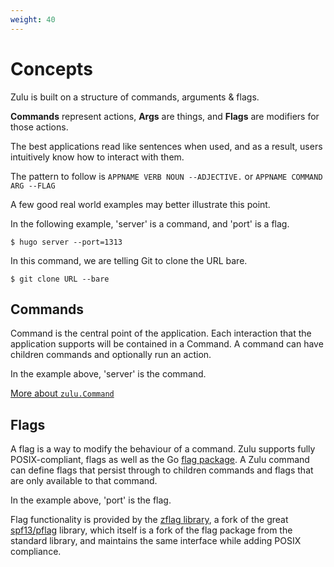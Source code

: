 ```yaml
---
weight: 40
---
```


# Concepts

Zulu is built on a structure of commands, arguments & flags.

**Commands** represent actions, **Args** are things, and **Flags** are modifiers for those actions.

The best applications read like sentences when used, and as a result, users
intuitively know how to interact with them.

The pattern to follow is
`APPNAME VERB NOUN --ADJECTIVE.`
or
`APPNAME COMMAND ARG --FLAG`

A few good real world examples may better illustrate this point.

In the following example, 'server' is a command, and 'port' is a flag.

```shell
$ hugo server --port=1313
```

In this command, we are telling Git to clone the URL bare.

```shell
$ git clone URL --bare
```

## Commands

Command is the central point of the application. Each interaction that
the application supports will be contained in a Command. A command can
have children commands and optionally run an action.

In the example above, 'server' is the command.

[More about `zulu.Command`](https://pkg.go.dev/github.com/zulucmd/zulu#Command)

## Flags

A flag is a way to modify the behaviour of a command. Zulu supports
fully POSIX-compliant, flags as well as the Go [flag package](https://golang.org/pkg/flag/).
A Zulu command can define flags that persist through to children commands
and flags that are only available to that command.

In the example above, 'port' is the flag.

Flag functionality is provided by the [zflag
library](https://github.com/zulucmd/zflag), a fork of the great [spf13/pflag](https://github.com/spf13/pflag)
library, which itself is a fork of the flag package from the standard library, and maintains the same interface while adding POSIX compliance.
